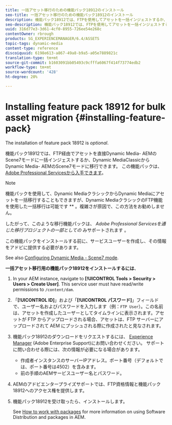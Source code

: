 ```yaml
---
title: 一括アセット移行のための機能パック18912のインストール
seo-title: 一括アセット移行のための機能パック18912のインストール
description: 機能パック18912では、FTPを使用してアセットを一括インジェストするか、アセットをDynamic MediaクラシックからAEMのDynamic Mediaに移行できます。 このオプションの機能パックは、アドビサポートから入手できます。
seo-description: 機能パック18912では、FTPを使用してアセットを一括インジェストするか、アセットをDynamic MediaクラシックからAEMのDynamic Mediaに移行できます。 このオプションの機能パックは、アドビサポートから入手できます。
uuid: 316d77e3-3d61-4cf0-8955-726ee54e268c
contentOwner: rbrough
products: SG_EXPERIENCEMANAGER/6.4/ASSETS
topic-tags: dynamic-media
content-type: reference
discoiquuid: 6198e613-a867-49a8-b9a5-a05e7889821c
translation-type: tm+mt
source-git-commit: b1603091bb05493c9cfffa6067f414f73774edb2
workflow-type: tm+mt
source-wordcount: '428'
ht-degree: 20%

---
```



# Installing feature pack 18912 for bulk asset migration {#installing-feature-pack}

The installation of feature pack 18912 is _optional_.

機能パック18912では、FTP経由でアセットを直接Dynamic Media- AEMのScene7モードに一括インジェストするか、Dynamic MediaClassicからDynamic Media- AEMのScene7モードに移行できます。 この機能パックは、 [Adobe Professional Servicesから入手できます](https://www.adobe.com/jp/experience-cloud/consulting-services.html)。

>[!NOTE]
>
>機能パックを使用して、Dynamic MediaクラシックからDynamic Mediaにアセットを一括移行することもできますが、Dynamic MediaクラシックのFTP機能を使用した一括移行は可能です ** 。複雑さが原因で、この方法をお勧めしません。
>
>したがって、このような移行機能パックは、 *Adobe Professional Servicesを通じた移行プロジェクトの一部としての* みサポートされます [](https://www.adobe.com/jp/experience-cloud/consulting-services.html)。

この機能パックをインストールする前に、サービスユーザーを作成し、その情報をアドビに提供する必要があります。

See also [Configuring Dynamic Media - Scene7 mode](https://helpx.adobe.com/jp/experience-manager/6-4/assets/using/config-dms7.html).

**一括アセット移行用の機能パック18912をインストールするには**、

1. In your AEM instance, navigate to **[!UICONTROL Tools > Security > Users > Create User]**. This service user must have read/write permissions to `/content/dam`.
1. 「**[!UICONTROL ID]**」および「**[!UICONTROL パスワード]**」フィールドで、ユーザー名およびパスワードを入力します（例：`FTP User`）。この名前は、アセットを作成したユーザーとしてタイムラインに表示されます。アセットが FTP からアップロードされる場合、アセットは、FTP サーバーにアップロードされて AEM にプッシュされる際に作成されたと見なされます。
1. 機能パック18912のダウンロードをリクエストするには、 [Experience Manager](https://helpx.adobe.com/jp/contact/enterprise-support.ec.html) (Adobe Enterprise Support)にお問い合わせください。 サポートに問い合わせる際には、次の情報が必要になる場合があります。

   * 作成者インスタンスのサーバーIPアドレス。ポート番号（デフォルトでは、ポート番号は4502）を含みます。
   * 前の手順のAEMサービスユーザー名とパスワード。

1. AEMのアドビエンタープライズサポートでは、FTP資格情報と機能パック18912へのアクセス権を提供します。

1. 機能パック18912を受け取ったら、インストールします。

   See [How to work with packages](/help/sites-administering/package-manager.md) for more information on using Software Distribution and packages in AEM.
